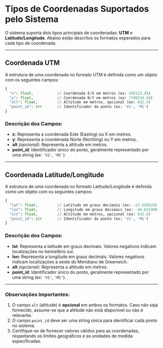
# Tipos de Coordenadas Suportados pelo Sistema

O sistema suporta dois tipos principais de coordenadas: **UTM** e **Latitude/Longitude**. Abaixo estão descritos os formatos esperados para cada tipo de coordenada.

---

## Coordenada UTM

A estrutura de uma coordenada no formato UTM é definida como um objeto com os seguintes campos:

```python
{
  "x": float,           // Coordenada E/X em metros (ex: 458123.45)
  "y": float,           // Coordenada N/Y em metros (ex: 7198234.56)
  "alt": float,         // Altitude em metros, opcional (ex: 832.5)
  "point_id": str       // Identificador do ponto (ex: 'V1', 'M1')
}
```

### Descrição dos Campos:
- **x**: Representa a coordenada Este (Easting) ou X em metros.
- **y**: Representa a coordenada Norte (Northing) ou Y em metros.
- **alt** *(opcional)*: Representa a altitude em metros.
- **point_id**: Identificador único do ponto, geralmente representado por uma string (ex: `'V1'`, `'M1'`).

---

## Coordenada Latitude/Longitude

A estrutura de uma coordenada no formato Latitude/Longitude é definida como um objeto com os seguintes campos:

```python
{
  "lat": float,         // Latitude em graus decimais (ex: -23.550520)
  "lon": float,         // Longitude em graus decimais (ex: -46.633308)
  "alt": float,         // Altitude em metros, opcional (ex: 832.5)
  "point_id": str       // Identificador do ponto (ex: 'V1', 'M1')
}
```

### Descrição dos Campos:
- **lat**: Representa a latitude em graus decimais. Valores negativos indicam localizações no hemisfério sul.
- **lon**: Representa a longitude em graus decimais. Valores negativos indicam localizações a oeste do Meridiano de Greenwich.
- **alt** *(opcional)*: Representa a altitude em metros.
- **point_id**: Identificador único do ponto, geralmente representado por uma string (ex: `'V1'`, `'M1'`).

---

### Observações Importantes:
1. O campo `alt` (altitude) é **opcional** em ambos os formatos. Caso não seja fornecido, assume-se que a altitude não está disponível ou não é relevante.
2. O campo `point_id` deve ser uma string única para identificar cada ponto no sistema.
3. Certifique-se de fornecer valores válidos para as coordenadas, respeitando os limites geográficos e as unidades de medida especificadas.

